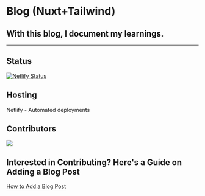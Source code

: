 # Blog (Nuxt+Tailwind)

## With this blog, I document my learnings.
---
## Status
[![Netlify Status](https://api.netlify.com/api/v1/badges/f5578184-da2d-427c-acae-c986ab3a8f07/deploy-status)](https://app.netlify.com/sites/sachin-ghait-blog/deploys)

## Hosting

Netlify - Automated deployments

## Contributors

<a href="https://github.com/ssghait007/blog/graphs/contributors">
  <img src="https://contrib.rocks/image?repo=ssghait007/blog" />
</a>

## Interested in Contributing? Here's a Guide on Adding a Blog Post

[How to Add a Blog Post](HOW-TO-ADD-BLOG-POST.md)
